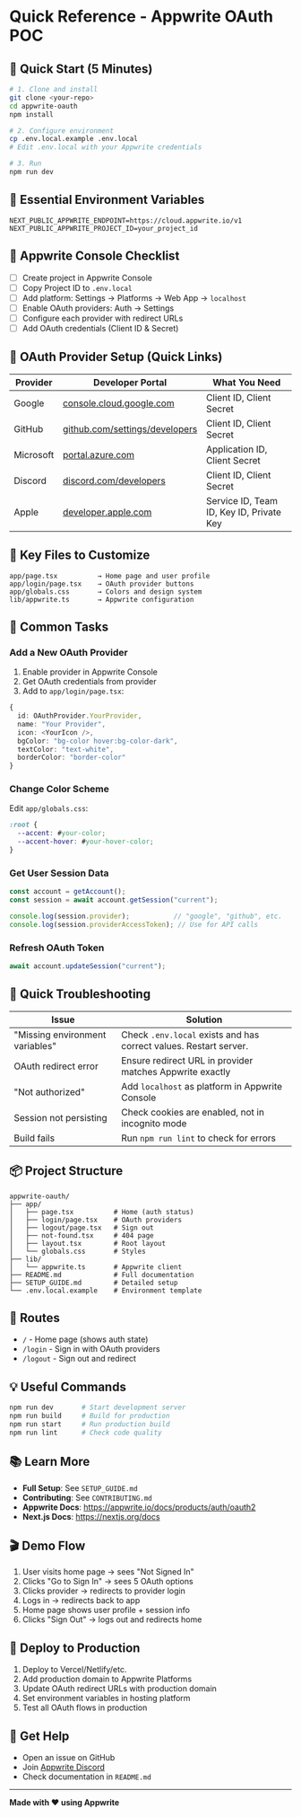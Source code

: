 # Quick Reference - Appwrite OAuth POC

## 🚀 Quick Start (5 Minutes)

```bash
# 1. Clone and install
git clone <your-repo>
cd appwrite-oauth
npm install

# 2. Configure environment
cp .env.local.example .env.local
# Edit .env.local with your Appwrite credentials

# 3. Run
npm run dev
```

## 🔑 Essential Environment Variables

```env
NEXT_PUBLIC_APPWRITE_ENDPOINT=https://cloud.appwrite.io/v1
NEXT_PUBLIC_APPWRITE_PROJECT_ID=your_project_id
```

## 📝 Appwrite Console Checklist

- [ ] Create project in Appwrite Console
- [ ] Copy Project ID to `.env.local`
- [ ] Add platform: Settings → Platforms → Web App → `localhost`
- [ ] Enable OAuth providers: Auth → Settings
- [ ] Configure each provider with redirect URLs
- [ ] Add OAuth credentials (Client ID & Secret)

## 🔐 OAuth Provider Setup (Quick Links)

| Provider | Developer Portal | What You Need |
|----------|-----------------|---------------|
| Google | [console.cloud.google.com](https://console.cloud.google.com) | Client ID, Client Secret |
| GitHub | [github.com/settings/developers](https://github.com/settings/developers) | Client ID, Client Secret |
| Microsoft | [portal.azure.com](https://portal.azure.com) | Application ID, Client Secret |
| Discord | [discord.com/developers](https://discord.com/developers/applications) | Client ID, Client Secret |
| Apple | [developer.apple.com](https://developer.apple.com/account) | Service ID, Team ID, Key ID, Private Key |

## 🎨 Key Files to Customize

```
app/page.tsx          → Home page and user profile
app/login/page.tsx    → OAuth provider buttons
app/globals.css       → Colors and design system
lib/appwrite.ts       → Appwrite configuration
```

## 🎯 Common Tasks

### Add a New OAuth Provider

1. Enable provider in Appwrite Console
2. Get OAuth credentials from provider
3. Add to `app/login/page.tsx`:

```typescript
{
  id: OAuthProvider.YourProvider,
  name: "Your Provider",
  icon: <YourIcon />,
  bgColor: "bg-color hover:bg-color-dark",
  textColor: "text-white",
  borderColor: "border-color"
}
```

### Change Color Scheme

Edit `app/globals.css`:

```css
:root {
  --accent: #your-color;
  --accent-hover: #your-hover-color;
}
```

### Get User Session Data

```typescript
const account = getAccount();
const session = await account.getSession("current");

console.log(session.provider);           // "google", "github", etc.
console.log(session.providerAccessToken); // Use for API calls
```

### Refresh OAuth Token

```typescript
await account.updateSession("current");
```

## 🐛 Quick Troubleshooting

| Issue | Solution |
|-------|----------|
| "Missing environment variables" | Check `.env.local` exists and has correct values. Restart server. |
| OAuth redirect error | Ensure redirect URL in provider matches Appwrite exactly |
| "Not authorized" | Add `localhost` as platform in Appwrite Console |
| Session not persisting | Check cookies are enabled, not in incognito mode |
| Build fails | Run `npm run lint` to check for errors |

## 📦 Project Structure

```
appwrite-oauth/
├── app/
│   ├── page.tsx          # Home (auth status)
│   ├── login/page.tsx    # OAuth providers
│   ├── logout/page.tsx   # Sign out
│   ├── not-found.tsx     # 404 page
│   ├── layout.tsx        # Root layout
│   └── globals.css       # Styles
├── lib/
│   └── appwrite.ts       # Appwrite client
├── README.md             # Full documentation
├── SETUP_GUIDE.md        # Detailed setup
└── .env.local.example    # Environment template
```

## 🔗 Routes

- `/` - Home page (shows auth state)
- `/login` - Sign in with OAuth providers
- `/logout` - Sign out and redirect

## 💡 Useful Commands

```bash
npm run dev       # Start development server
npm run build     # Build for production
npm run start     # Run production build
npm run lint      # Check code quality
```

## 📚 Learn More

- **Full Setup**: See `SETUP_GUIDE.md`
- **Contributing**: See `CONTRIBUTING.md`
- **Appwrite Docs**: https://appwrite.io/docs/products/auth/oauth2
- **Next.js Docs**: https://nextjs.org/docs

## 🎬 Demo Flow

1. User visits home page → sees "Not Signed In"
2. Clicks "Go to Sign In" → sees 5 OAuth options
3. Clicks provider → redirects to provider login
4. Logs in → redirects back to app
5. Home page shows user profile + session info
6. Clicks "Sign Out" → logs out and redirects home

## 🚢 Deploy to Production

1. Deploy to Vercel/Netlify/etc.
2. Add production domain to Appwrite Platforms
3. Update OAuth redirect URLs with production domain
4. Set environment variables in hosting platform
5. Test all OAuth flows in production

## 💬 Get Help

- Open an issue on GitHub
- Join [Appwrite Discord](https://appwrite.io/discord)
- Check documentation in `README.md`

---

**Made with ❤️ using Appwrite**
